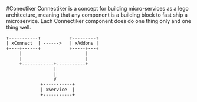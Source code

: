 #Conectiker
Connectiker is a concept for building micro-services as a lego architecture, meaning that any component is a building block to fast ship a microservice. Each Connectiker component does do one thing only and one thing well.

```
+-----------+           +---------+
| xConnect  | ------>   | xAddons |
+----+------+           +-----+---+
     |                        |
     |                        |
     +------------+-----------+
                  |
                  |
                  V
             +-----------+ 
             | xService  | 
             +-----------+

```
